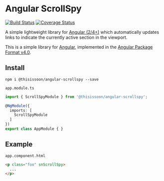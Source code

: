 # Angular ScrollSpy
[![Build Status][travis-badge]][travis-badge-url]
[![Coverage Status][coveralls-badge]][coveralls-badge-url]

A simple lightweight library for [Angular (2/4+)][angular] which automatically updates links to indicate the currently active section in the viewport.

This is a simple library for [Angular][angular], implemented in the [Angular Package Format v4.0](https://docs.google.com/document/d/1CZC2rcpxffTDfRDs6p1cfbmKNLA6x5O-NtkJglDaBVs/edit#heading=h.k0mh3o8u5hx).


## Install

`npm i @thisissoon/angular-scrollspy --save`

`app.module.ts`
```ts
import { ScrollSpyModule } from '@thisissoon/angular-scrollspy';

@NgModule({
  imports: [
    ScrollSpyModule
  ]
})
export class AppModule { }
```


## Example

`app.component.html`

```html
<p class="foo" snScrollSpy>
  ...
</p>
```

[travis-badge]: https://travis-ci.org/thisissoon/angular-scrollspy.svg?branch=master
[travis-badge-url]: https://travis-ci.org/thisissoon/angular-scrollspy
[coveralls-badge]: https://coveralls.io/repos/github/thisissoon/angular-scrollspy/badge.svg?branch=master
[coveralls-badge-url]: https://coveralls.io/github/thisissoon/angular-scrollspy?branch=master
[angular]: https://angular.io/
